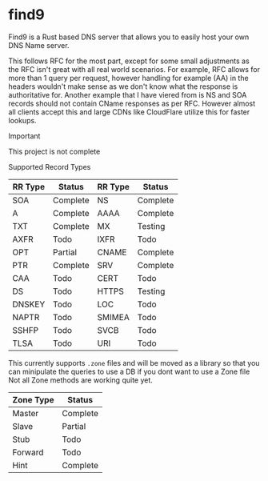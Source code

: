 find9
====

Find9 is a Rust based DNS server that allows you to easily host your own DNS Name server.

This follows RFC for the most part, except for some small adjustments as the RFC isn't great with all real world scenarios.
For example, RFC allows for more than 1 query per request, however handling for example (AA) in the headers wouldn't make sense
as we don't know what the response is authoritative for. Another example that I have viered from is NS and SOA records should not
contain CName responses as per RFC. However almost all clients accept this and large CDNs like CloudFlare utilize this for faster
lookups.

> [!important]
> This project is not complete

Supported Record Types

| RR Type | Status   | RR Type | Status   |
|---------|----------|---------|----------|
| SOA     | Complete | NS      | Complete |
| A       | Complete | AAAA    | Complete |
| TXT     | Complete | MX      | Testing  |
| AXFR    | Todo     | IXFR    | Todo     |
| OPT     | Partial  | CNAME   | Complete |
| PTR     | Complete | SRV     | Complete |
| CAA     | Todo     | CERT    | Todo     |
| DS      | Todo     | HTTPS   | Testing  |
| DNSKEY  | Todo     | LOC     | Todo     |
| NAPTR   | Todo     | SMIMEA  | Todo     |
| SSHFP   | Todo     | SVCB    | Todo     |
| TLSA    | Todo     | URI     | Todo     |

This currently supports `.zone` files and will be moved as a library so that you can minipulate the queries to use a DB if you dont want to use a Zone file
Not all Zone methods are working quite yet.

| Zone Type | Status   |
|-----------|----------|
| Master    | Complete |
| Slave     | Partial  |
| Stub      | Todo     |
| Forward   | Todo     |
| Hint      | Complete |
